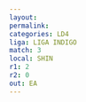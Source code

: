 ```yaml
---
layout: 
permalink: 
categories: LD4
liga: LIGA INDIGO
match: 3
local: SHIN
r1: 2
r2: 0
out: EA
---
```

